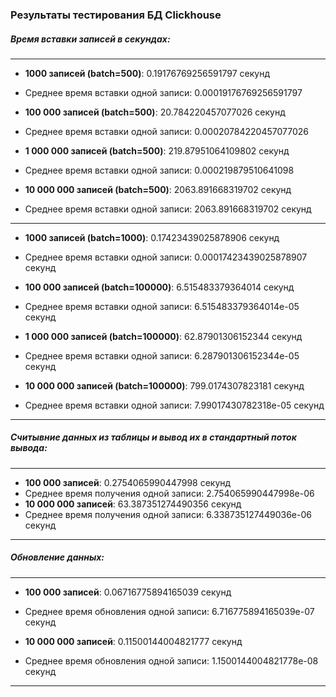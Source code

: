 ### Результаты тестирования БД Clickhouse

##### Время вставки записей в секундах:

____________________________________________________________________________
- **1000 записей (batch=500)**: 0.19176769256591797 секунд
- Среднее время вставки одной записи: 0.00019176769256591797

- **100 000 записей (batch=500)**: 20.784220457077026 секунд
- Среднее время вставки одной записи: 0.00020784220457077026 

- **1 000 000 записей (batch=500)**: 219.87951064109802 секунд
- Среднее время вставки одной записи:  0.000219879510641098 

- **10 000 000 записей (batch=500)**: 2063.891668319702 секунд
- Среднее время вставки одной записи: 2063.891668319702 секунд

------------------------------------------------------

- **1000 записей (batch=1000)**: 0.17423439025878906 секунд
- Среднее время вставки одной записи: 0.00017423439025878907 секунд

- **100 000 записей (batch=100000)**: 6.515483379364014 секунд
- Среднее время вставки одной записи:  6.515483379364014e-05 секунд

- **1 000 000 записей (batch=100000)**: 62.87901306152344 секунд
- Среднее время вставки одной записи: 6.287901306152344e-05 секунд

- **10 000 000 записей (batch=100000)**: 799.0174307823181 секунд
- Среднее время вставки одной записи: 7.99017430782318e-05 секунд
____________________________________________________________________________

##### Считывние данных из таблицы и вывод их в стандартный поток вывода:

____________________________________________________________________________
- **100 000 записей**: 0.2754065990447998 секунд
- Среднее время получения одной записи: 2.754065990447998e-06
- **10 000 000 записей**:  63.387351274490356 секунд
- Среднее время получения одной записи: 6.338735127449036e-06 секунд
___________________________________________________________________________

##### Обновление данных:

____________________________________________________________________________
- **100 000 записей**: 0.06716775894165039 секунд
- Среднее время обновления одной записи: 6.716775894165039e-07  секунд

- **10 000 000 записей**: 0.11500144004821777  секунд
- Среднее время обновления одной записи: 1.1500144004821778e-08 секунд
____________________________________________________________________________
